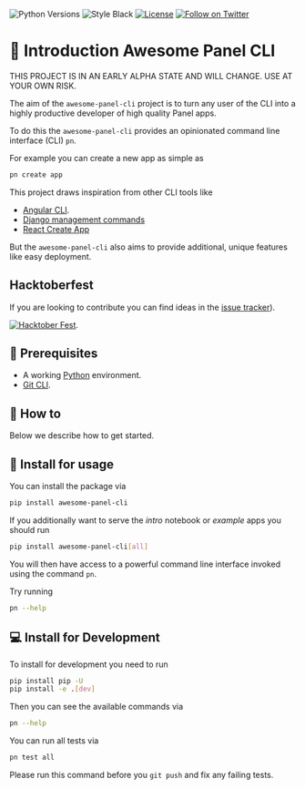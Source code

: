 ![Python Versions](https://img.shields.io/badge/3.7%20%7C%203.8%20%7C%203.9%20%7C%203.10-blue) ![Style Black](https://warehouse-camo.ingress.cmh1.psfhosted.org/fbfdc7754183ecf079bc71ddeabaf88f6cbc5c00/68747470733a2f2f696d672e736869656c64732e696f2f62616467652f636f64652532307374796c652d626c61636b2d3030303030302e737667) [![License](https://img.shields.io/badge/License-MIT%202.0-blue.svg)](https://opensource.org/licenses/Apache-2.0) [![Follow on Twitter](https://img.shields.io/twitter/follow/MarcSkovMadsen.svg?style=social)](https://twitter.com/MarcSkovMadsen)

# 🚪 Introduction Awesome Panel CLI

THIS PROJECT IS IN AN EARLY ALPHA STATE AND WILL CHANGE. USE AT YOUR OWN RISK.

The aim of the `awesome-panel-cli` project is to turn any user of the CLI into a
highly productive developer of high quality Panel apps.

To do this the `awesome-panel-cli` provides an opinionated command line interface (CLI) `pn`.

For example you can create a new app as simple as

```bash
pn create app
```

This project draws inspiration from other CLI tools like

- [Angular CLI](https://angular.io/cli).
- [Django management commands](https://www.djangoproject.com/)
- [React Create App](https://reactjs.org/docs/create-a-new-react-app.html)

But the `awesome-panel-cli` also aims to provide additional, unique features like easy deployment.

## Hacktoberfest

If you are looking to contribute you can find ideas in the [issue tracker](https://github.com/awesome-panel/awesome-panel-cli/issues)).

[![Hacktober Fest](https://github.blog/wp-content/uploads/2022/10/hacktoberfestbanner.jpeg?fit=1200%2C630)](https://github.com/awesome-panel/awesome-panel-cli/issues).

## 🧳 Prerequisites

- A working [Python](https://www.python.org/downloads/) environment.
- [Git CLI](https://git-scm.com/book/en/v2/Getting-Started-Installing-Git).

## 📙 How to

Below we describe how to get started.

## 🚀 Install for usage

You can install the package via

```bash
pip install awesome-panel-cli
```

If you additionally want to serve the *intro* notebook or *example* apps you should run

```bash
pip install awesome-panel-cli[all]
```

You will then have access to a powerful command line interface invoked using the command `pn`.

Try running

```bash
pn --help
```

## 💻 Install for Development

To install for development you need to run

```bash
pip install pip -U
pip install -e .[dev]
```

Then you can see the available commands via

```bash
pn --help
```

You can run all tests via

```bash
pn test all
```

Please run this command before you `git push` and fix any failing tests.

